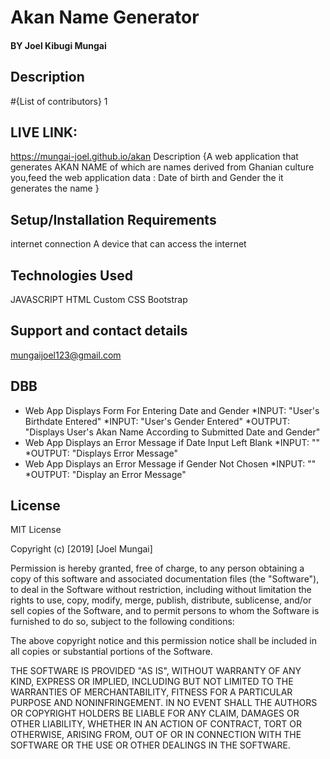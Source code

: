 # Akan Name Generator
#### BY Joel Kibugi Mungai
## Description


#{List of contributors}
1
## LIVE LINK:
https://mungai-joel.github.io/akan
Description
{A web application that generates AKAN NAME of which are names derived from Ghanian culture you,feed the web application data : Date of birth and Gender the it generates the name }

## Setup/Installation Requirements
internet connection A device that can access the internet

## Technologies Used
JAVASCRIPT HTML Custom CSS Bootstrap

## Support and contact details
mungaijoel123@gmail.com
## DBB
* Web App Displays Form For Entering Date and Gender *INPUT: "User's Birthdate Entered" *INPUT: "User's Gender Entered" *OUTPUT: "Displays User's Akan Name According to Submitted Date and Gender"
* Web App Displays an Error Message if Date Input Left Blank *INPUT: "" *OUTPUT: "Displays Error Message"
* Web App Displays an Error Message if Gender Not Chosen *INPUT: "" *OUTPUT: "Display an Error Message"
## License
MIT License

Copyright (c) [2019] [Joel Mungai]

Permission is hereby granted, free of charge, to any person obtaining a copy of this software and associated documentation files (the "Software"), to deal in the Software without restriction, including without limitation the rights to use, copy, modify, merge, publish, distribute, sublicense, and/or sell copies of the Software, and to permit persons to whom the Software is furnished to do so, subject to the following conditions:

The above copyright notice and this permission notice shall be included in all copies or substantial portions of the Software.

THE SOFTWARE IS PROVIDED "AS IS", WITHOUT WARRANTY OF ANY KIND, EXPRESS OR IMPLIED, INCLUDING BUT NOT LIMITED TO THE WARRANTIES OF MERCHANTABILITY, FITNESS FOR A PARTICULAR PURPOSE AND NONINFRINGEMENT. IN NO EVENT SHALL THE AUTHORS OR COPYRIGHT HOLDERS BE LIABLE FOR ANY CLAIM, DAMAGES OR OTHER LIABILITY, WHETHER IN AN ACTION OF CONTRACT, TORT OR OTHERWISE, ARISING FROM, OUT OF OR IN CONNECTION WITH THE SOFTWARE OR THE USE OR OTHER DEALINGS IN THE SOFTWARE.

